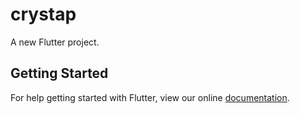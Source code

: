 # crystap

A new Flutter project.

## Getting Started

For help getting started with Flutter, view our online
[documentation](https://flutter.io/).
